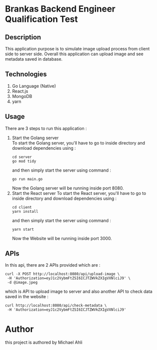 # Brankas Backend Engineer Qualification Test

## Description
This application purpose is to simulate image upload process from client side to server side. Overall this application can upload image and see metadata saved in database.

## Technologies
1. Go Language (Native)
2. React.js
3. MongoDB
4. yarn

## Usage
There are 3 steps to run this application :
1. Start the Golang server <br/>
    To start the Golang server, you'll have to go to inside directory and download dependencies using : </br>
    ```
    cd server
    go mod tidy
    ```
    and then simply start the server using command :
    ```
    go run main.go
    ```
    Now the Golang server will be running inside port 8080.
2. Start the React server
    To start the React server, you'll have to go to inside directory and download dependencies using : </br>
    ```
    cd client
    yarn install
    ```
    and then simply start the server using command :
    ```
    yarn start
    ```
    Now the Website will be running inside port 3000.
## APIs
In this api, there are 2 APIs provided which are :
```
curl -X POST http://localhost:8080/api/upload-image \
 -H 'Authorization=eyJ1c2VybmFtZSI6ICJTZWVkZXIgVXNlciJ9' \
 -d @image.jpeg
```
which is API to upload image to server and also another API to check data saved in the website :
```
curl http://localhost:8080/api/check-metadata \
 -H 'Authorization=eyJ1c2VybmFtZSI6ICJTZWVkZXIgVXNlciJ9'
```

# Author
this project is authored by Michael Ahli